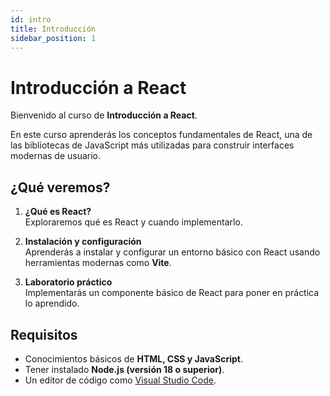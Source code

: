```yaml
---
id: intro
title: Introducción
sidebar_position: 1
---
```


# Introducción a React

Bienvenido al curso de **Introducción a React**.

En este curso aprenderás los conceptos fundamentales de React, una de las bibliotecas de JavaScript más utilizadas para construir interfaces modernas de usuario.

## ¿Qué veremos?

1. **¿Qué es React?**  
   Exploraremos qué es React y cuando implementarlo.

2. **Instalación y configuración**  
   Aprenderás a instalar y configurar un entorno básico con React usando herramientas modernas como **Vite**.

3. **Laboratorio práctico**  
   Implementarás un componente básico de React para poner en práctica lo aprendido.

## Requisitos

- Conocimientos básicos de **HTML, CSS y JavaScript**.
- Tener instalado **Node.js (versión 18 o superior)**.
- Un editor de código como [Visual Studio Code](https://code.visualstudio.com/).

